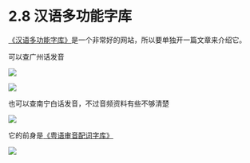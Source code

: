# 2.8 汉语多功能字库

[《汉语多功能字库》](http://humanum.arts.cuhk.edu.hk/Lexis/lexi-mf/)是一个非常好的网站，所以要单独开一篇文章来介绍它。

可以查广州话发音

![](http://pcj4g4ziw.bkt.clouddn.com/image/section2.8/汉库.png)

![](http://pcj4g4ziw.bkt.clouddn.com/image/section2.8/汉库2.png)

也可以查南宁白话发音，不过音频资料有些不够清楚

![](http://pcj4g4ziw.bkt.clouddn.com/image/section2.8/汉库3.png)

它的前身是[《粤语审音配词字库》](http://humanum.arts.cuhk.edu.hk/Lexis/lexi-can/)

![](http://pcj4g4ziw.bkt.clouddn.com/image/section2.8/汉库4.png)


